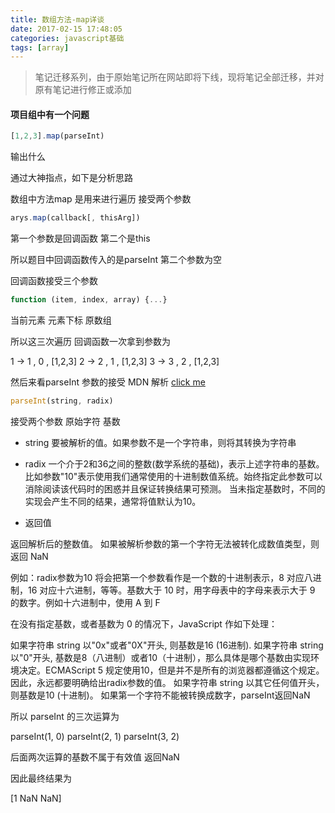 ```yaml
---
title: 数组方法-map详谈
date: 2017-02-15 17:48:05
categories: javascript基础
tags: [array]
---
```


> 笔记迁移系列，由于原始笔记所在网站即将下线，现将笔记全部迁移，并对原有笔记进行修正或添加

<!-- More -->

#### 项目组中有一个问题

```js
[1,2,3].map(parseInt)
```

输出什么


通过大神指点，如下是分析思路

数组中方法map 是用来进行遍历 接受两个参数

```js
arys.map(callback[, thisArg])
```

第一个参数是回调函数 第二个是this

所以题目中回调函数传入的是parseInt  第二个参数为空

回调函数接受三个参数

```js
function (item, index, array) {...}
```

当前元素  元素下标 原数组

所以这三次遍历 回调函数一次拿到参数为

1 ->  1 , 0 , [1,2,3]
2 ->  2 , 1 , [1,2,3]
3 ->  3 , 2 , [1,2,3]

然后来看parseInt 参数的接受 MDN 解析 [click me](https://developer.mozilla.org/zh-CN/docs/Web/JavaScript/Reference/Global_Objects/parseInt)

```js
parseInt(string, radix)
```

接受两个参数 原始字符 基数

* string  要被解析的值。如果参数不是一个字符串，则将其转换为字符串

* radix
一个介于2和36之间的整数(数学系统的基础)，表示上述字符串的基数。
比如参数"10"表示使用我们通常使用的十进制数值系统。始终指定此参数可以消除阅读该代码时的困惑并且保证转换结果可预测。
当未指定基数时，不同的实现会产生不同的结果，通常将值默认为10。

* 返回值

返回解析后的整数值。 如果被解析参数的第一个字符无法被转化成数值类型，则返回 NaN

例如：radix参数为10 将会把第一个参数看作是一个数的十进制表示，8 对应八进制，16 对应十六进制，等等。基数大于 10 时，用字母表中的字母来表示大于 9 的数字。例如十六进制中，使用 A 到 F

在没有指定基数，或者基数为 0 的情况下，JavaScript 作如下处理：

如果字符串 string 以"0x"或者"0X"开头, 则基数是16 (16进制).
如果字符串 string 以"0"开头, 基数是8（八进制）或者10（十进制），那么具体是哪个基数由实现环境决定。ECMAScript 5 规定使用10，但是并不是所有的浏览器都遵循这个规定。因此，永远都要明确给出radix参数的值。
如果字符串 string 以其它任何值开头，则基数是10 (十进制)。
如果第一个字符不能被转换成数字，parseInt返回NaN

所以 parseInt 的三次运算为

parseInt(1, 0)
parseInt(2, 1)
parseInt(3, 2)

后面两次运算的基数不属于有效值  返回NaN

因此最终结果为

[1 NaN NaN]